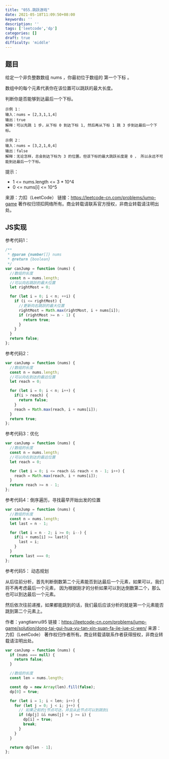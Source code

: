 ```yaml
---
title: "055.跳跃游戏"
date: 2021-05-18T11:09:50+08:00
keywords: ''
description: ''
tags: ['leetcode','dp']
categories: []
draft: true
difficulty: 'middle'
---
```


## 题目

给定一个非负整数数组 nums ，你最初位于数组的 第一个下标 。

数组中的每个元素代表你在该位置可以跳跃的最大长度。

判断你是否能够到达最后一个下标。

```
示例 1：
输入：nums = [2,3,1,1,4]
输出：true
解释：可以先跳 1 步，从下标 0 到达下标 1, 然后再从下标 1 跳 3 步到达最后一个下标。

示例 2：
输入：nums = [3,2,1,0,4]
输出：false
解释：无论怎样，总会到达下标为 3 的位置。但该下标的最大跳跃长度是 0 ， 所以永远不可能到达最后一个下标。
```

提示：

- 1 <= nums.length <= 3 * 10^4
- 0 <= nums[i] <= 10^5

来源：力扣（LeetCode）
链接：https://leetcode-cn.com/problems/jump-game
著作权归领扣网络所有。商业转载请联系官方授权，非商业转载请注明出处。


## JS实现

参考代码1：

```javascript
/**
 * @param {number[]} nums
 * @return {boolean}
 */
var canJump = function (nums) {
  //数组的长度
  const n = nums.length;
  //可以向右跳跃的最大位置
  let rightMost = 0;

  for (let i = 0; i < n; ++i) {
    if (i <= rightMost) {
      //更新向右跳跃的最大位置
      rightMost = Math.max(rightMost, i + nums[i]);
      if (rightMost >= n - 1) {
        return true;
      }
    }
  }
  return false;
};
```

参考代码2：

```javascript
var canJump = function (nums) {
  //数组的长度
  const n = nums.length;
  //可以向右到达的最远位置
  let reach = 0;

  for (let i = 0; i < n; i++) {
    if(i > reach) {
      return false;
    }
    reach = Math.max(reach, i + nums[i]);
  }
  return true;
};
```

参考代码3：优化

```javascript
var canJump = function (nums) {
  //数组的长度
  const n = nums.length;
  //可以向右到达的最远位置
  let reach = 0;

  for (let i = 0; i <= reach && reach < n - 1; i++) {
    reach = Math.max(reach, i + nums[i]);
  }
  return reach >= n - 1;
};
```

参考代码4：倒序遍历，寻找最早开始出发的位置

```javascript
var canJump = function (nums) {
  //数组的长度
  const n = nums.length;
  let last = n - 1;

  for (let i = n - 2; i >= 0; i--) {
    if(i + nums[i] >= last){
      last = i;
    }
  }
  return last === 0;
};
```

参考代码5： 动态规划 

从后往前分析，首先判断倒数第二个元素能否到达最后一个元素，如果可以，我们将不再考虑最后一个元素，
因为根据刚才的分析如果可以到达倒数第二个，那么也可以到达最后一个元素。

然后依次往前递推，如果都能跳到的话，我们最后应该分析的就是第一个元素能否跳到第二个元素上。

作者：yangtianrui95
链接：https://leetcode-cn.com/problems/jump-game/solution/dong-tai-gui-hua-yu-tan-xin-suan-fa-jie-jue-ci-wen/
来源：力扣（LeetCode）
著作权归作者所有。商业转载请联系作者获得授权，非商业转载请注明出处。

```javascript
var canJump = function (nums) {
  if (nums === null) {
    return false;
  }

  //数组的长度
  const len = nums.length;

  const dp = new Array(len).fill(false);
  dp[0] = true;

  for (let i = 1; i < len; i++) {
    for (let j = 0; j < i; j++) {
      // 如果之前的j节点可达，并且从此节点可以到跳到i
      if (dp[j] && nums[j] + j >= i) {
        dp[i] = true;
        break;
      }
    }
  }

  return dp[len - 1];
};
```
